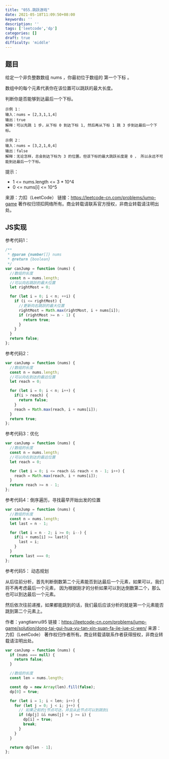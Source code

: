 ```yaml
---
title: "055.跳跃游戏"
date: 2021-05-18T11:09:50+08:00
keywords: ''
description: ''
tags: ['leetcode','dp']
categories: []
draft: true
difficulty: 'middle'
---
```


## 题目

给定一个非负整数数组 nums ，你最初位于数组的 第一个下标 。

数组中的每个元素代表你在该位置可以跳跃的最大长度。

判断你是否能够到达最后一个下标。

```
示例 1：
输入：nums = [2,3,1,1,4]
输出：true
解释：可以先跳 1 步，从下标 0 到达下标 1, 然后再从下标 1 跳 3 步到达最后一个下标。

示例 2：
输入：nums = [3,2,1,0,4]
输出：false
解释：无论怎样，总会到达下标为 3 的位置。但该下标的最大跳跃长度是 0 ， 所以永远不可能到达最后一个下标。
```

提示：

- 1 <= nums.length <= 3 * 10^4
- 0 <= nums[i] <= 10^5

来源：力扣（LeetCode）
链接：https://leetcode-cn.com/problems/jump-game
著作权归领扣网络所有。商业转载请联系官方授权，非商业转载请注明出处。


## JS实现

参考代码1：

```javascript
/**
 * @param {number[]} nums
 * @return {boolean}
 */
var canJump = function (nums) {
  //数组的长度
  const n = nums.length;
  //可以向右跳跃的最大位置
  let rightMost = 0;

  for (let i = 0; i < n; ++i) {
    if (i <= rightMost) {
      //更新向右跳跃的最大位置
      rightMost = Math.max(rightMost, i + nums[i]);
      if (rightMost >= n - 1) {
        return true;
      }
    }
  }
  return false;
};
```

参考代码2：

```javascript
var canJump = function (nums) {
  //数组的长度
  const n = nums.length;
  //可以向右到达的最远位置
  let reach = 0;

  for (let i = 0; i < n; i++) {
    if(i > reach) {
      return false;
    }
    reach = Math.max(reach, i + nums[i]);
  }
  return true;
};
```

参考代码3：优化

```javascript
var canJump = function (nums) {
  //数组的长度
  const n = nums.length;
  //可以向右到达的最远位置
  let reach = 0;

  for (let i = 0; i <= reach && reach < n - 1; i++) {
    reach = Math.max(reach, i + nums[i]);
  }
  return reach >= n - 1;
};
```

参考代码4：倒序遍历，寻找最早开始出发的位置

```javascript
var canJump = function (nums) {
  //数组的长度
  const n = nums.length;
  let last = n - 1;

  for (let i = n - 2; i >= 0; i--) {
    if(i + nums[i] >= last){
      last = i;
    }
  }
  return last === 0;
};
```

参考代码5： 动态规划 

从后往前分析，首先判断倒数第二个元素能否到达最后一个元素，如果可以，我们将不再考虑最后一个元素，
因为根据刚才的分析如果可以到达倒数第二个，那么也可以到达最后一个元素。

然后依次往前递推，如果都能跳到的话，我们最后应该分析的就是第一个元素能否跳到第二个元素上。

作者：yangtianrui95
链接：https://leetcode-cn.com/problems/jump-game/solution/dong-tai-gui-hua-yu-tan-xin-suan-fa-jie-jue-ci-wen/
来源：力扣（LeetCode）
著作权归作者所有。商业转载请联系作者获得授权，非商业转载请注明出处。

```javascript
var canJump = function (nums) {
  if (nums === null) {
    return false;
  }

  //数组的长度
  const len = nums.length;

  const dp = new Array(len).fill(false);
  dp[0] = true;

  for (let i = 1; i < len; i++) {
    for (let j = 0; j < i; j++) {
      // 如果之前的j节点可达，并且从此节点可以到跳到i
      if (dp[j] && nums[j] + j >= i) {
        dp[i] = true;
        break;
      }
    }
  }

  return dp[len - 1];
};
```
